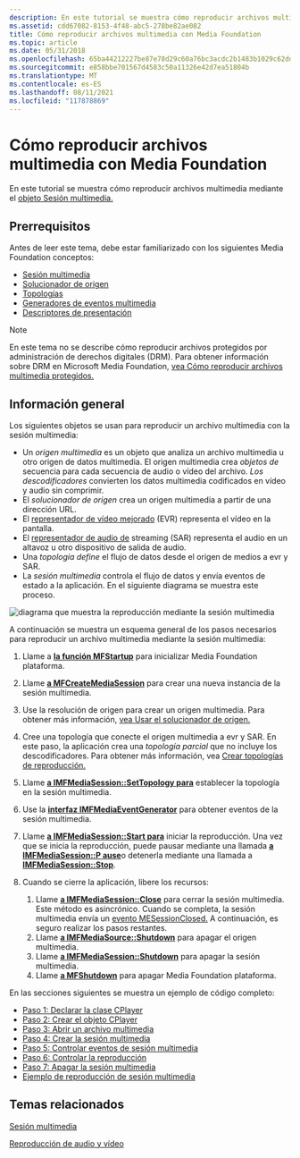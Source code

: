 ```yaml
---
description: En este tutorial se muestra cómo reproducir archivos multimedia mediante el objeto Sesión multimedia.
ms.assetid: cdd67082-8153-4f48-abc5-278be82ae082
title: Cómo reproducir archivos multimedia con Media Foundation
ms.topic: article
ms.date: 05/31/2018
ms.openlocfilehash: 65ba44212227be87e78d29c60a76bc3acdc2b1483b1029c62dd288bb7434b2a3
ms.sourcegitcommit: e858bbe701567d4583c50a11326e42d7ea51804b
ms.translationtype: MT
ms.contentlocale: es-ES
ms.lasthandoff: 08/11/2021
ms.locfileid: "117878869"
---
```

# <a name="how-to-play-media-files-with-media-foundation"></a>Cómo reproducir archivos multimedia con Media Foundation

En este tutorial se muestra cómo reproducir archivos multimedia mediante el [objeto Sesión multimedia.](media-session.md)

## <a name="prerequisites"></a>Prerrequisitos

Antes de leer este tema, debe estar familiarizado con los siguientes Media Foundation conceptos:

-   [Sesión multimedia](media-session.md)
-   [Solucionador de origen](source-resolver.md)
-   [Topologías](topologies.md)
-   [Generadores de eventos multimedia](media-event-generators.md)
-   [Descriptores de presentación](presentation-descriptors.md)

> [!Note]  
> En este tema no se describe cómo reproducir archivos protegidos por administración de derechos digitales (DRM). Para obtener información sobre DRM en Microsoft Media Foundation, [vea Cómo reproducir archivos multimedia protegidos.](how-to-play-protected-media-files.md)

 

## <a name="overview"></a>Información general

Los siguientes objetos se usan para reproducir un archivo multimedia con la sesión multimedia:

-   Un *origen multimedia* es un objeto que analiza un archivo multimedia u otro origen de datos multimedia. El origen multimedia crea *objetos de* secuencia para cada secuencia de audio o vídeo del archivo. *Los descodificadores* convierten los datos multimedia codificados en vídeo y audio sin comprimir.
-   El *solucionador de origen* crea un origen multimedia a partir de una dirección URL.
-   El [representador de vídeo mejorado](enhanced-video-renderer.md) (EVR) representa el vídeo en la pantalla.
-   El [representador de audio de](streaming-audio-renderer.md) streaming (SAR) representa el audio en un altavoz u otro dispositivo de salida de audio.
-   Una *topología define* el flujo de datos desde el origen de medios a evr y SAR.
-   La *sesión multimedia* controla el flujo de datos y envía eventos de estado a la aplicación. En el siguiente diagrama se muestra este proceso.

![diagrama que muestra la reproducción mediante la sesión multimedia](images/session-playback.gif)

A continuación se muestra un esquema general de los pasos necesarios para reproducir un archivo multimedia mediante la sesión multimedia:

1.  Llame a [**la función MFStartup**](/windows/desktop/api/mfapi/nf-mfapi-mfstartup) para inicializar Media Foundation plataforma.
2.  Llame [**a MFCreateMediaSession**](/windows/desktop/api/mfidl/nf-mfidl-mfcreatemediasession) para crear una nueva instancia de la sesión multimedia.
3.  Use la resolución de origen para crear un origen multimedia. Para obtener más información, [vea Usar el solucionador de origen.](using-the-source-resolver.md)
4.  Cree una topología que conecte el origen multimedia a evr y SAR. En este paso, la aplicación crea una *topología parcial* que no incluye los descodificadores. Para obtener más información, vea [Crear topologías de reproducción.](creating-playback-topologies.md)
5.  Llame [**a IMFMediaSession::SetTopology para**](/windows/desktop/api/mfidl/nf-mfidl-imfmediasession-settopology) establecer la topología en la sesión multimedia.
6.  Use la [**interfaz IMFMediaEventGenerator**](/windows/desktop/api/mfobjects/nn-mfobjects-imfmediaeventgenerator) para obtener eventos de la sesión multimedia.
7.  Llame [**a IMFMediaSession::Start para**](/windows/desktop/api/mfidl/nf-mfidl-imfmediasession-start) iniciar la reproducción. Una vez que se inicia la reproducción, puede pausar mediante una llamada [**a IMFMediaSession::P ause**](/windows/desktop/api/mfidl/nf-mfidl-imfmediasession-pause)o detenerla mediante una llamada a [**IMFMediaSession::Stop**](/windows/desktop/api/mfidl/nf-mfidl-imfmediasession-stop).
8.  Cuando se cierre la aplicación, libere los recursos:

    1.  Llame [**a IMFMediaSession::Close**](/windows/desktop/api/mfidl/nf-mfidl-imfmediasession-close) para cerrar la sesión multimedia. Este método es asincrónico. Cuando se completa, la sesión multimedia envía un [evento MESessionClosed.](mesessionclosed.md) A continuación, es seguro realizar los pasos restantes.
    2.  Llame [**a IMFMediaSource::Shutdown**](/windows/desktop/api/mfidl/nf-mfidl-imfmediasource-shutdown) para apagar el origen multimedia.
    3.  Llame [**a IMFMediaSession::Shutdown**](/windows/desktop/api/mfidl/nf-mfidl-imfmediasession-shutdown) para apagar la sesión multimedia.
    4.  Llame [**a MFShutdown**](/windows/desktop/api/mfapi/nf-mfapi-mfshutdown) para apagar Media Foundation plataforma.

En las secciones siguientes se muestra un ejemplo de código completo:

-   [Paso 1: Declarar la clase CPlayer](step-1--declare-the-cplayer-class.md)
-   [Paso 2: Crear el objeto CPlayer](step-2--create-the-cplayer-object.md)
-   [Paso 3: Abrir un archivo multimedia](step-3--open-a-media-file.md)
-   [Paso 4: Crear la sesión multimedia](step-4--create-the-media-session.md)
-   [Paso 5: Controlar eventos de sesión multimedia](step-5--handle-media-session-events.md)
-   [Paso 6: Controlar la reproducción](step-6--control-playback.md)
-   [Paso 7: Apagar la sesión multimedia](step-7--shut-down-the-media-session.md)
-   [Ejemplo de reproducción de sesión multimedia](media-session-playback-example.md)

## <a name="related-topics"></a>Temas relacionados

<dl> <dt>

[Sesión multimedia](media-session.md)
</dt> <dt>

[Reproducción de audio y vídeo](audio-video-playback.md)
</dt> </dl>

 

 



